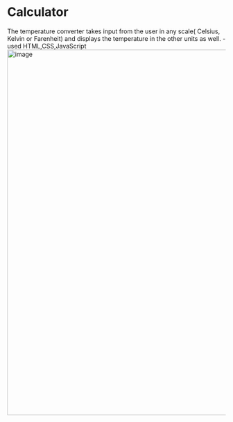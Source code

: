 # Calculator
The temperature converter takes input from the user in any scale( Celsius, Kelvin or Farenheit) and displays the temperature in the other units as well. -used HTML,CSS,JavaScript
<img width="844" alt="image" src="https://user-images.githubusercontent.com/108525380/207536628-f4b89dbb-ede9-4962-b248-b960ba94290e.png">
